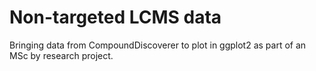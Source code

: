 # Non-targeted LCMS data
Bringing data from CompoundDiscoverer to plot in ggplot2 as part of an MSc by research project.
